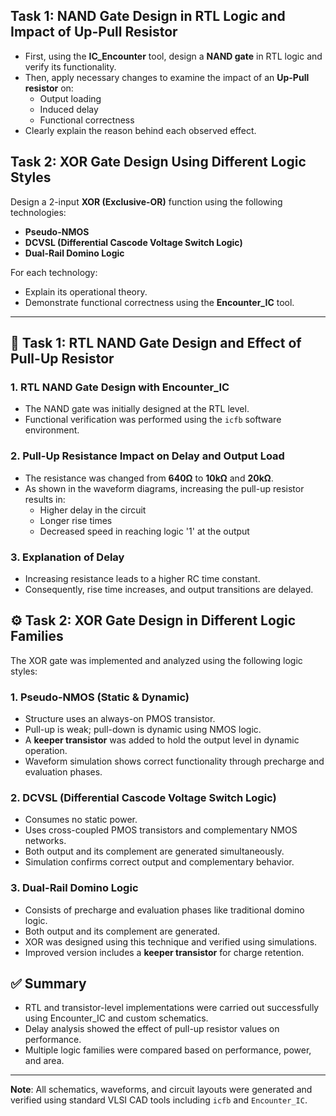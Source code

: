 ## Task 1: NAND Gate Design in RTL Logic and Impact of Up-Pull Resistor

- First, using the **IC_Encounter** tool, design a **NAND gate** in RTL logic and verify its functionality.
- Then, apply necessary changes to examine the impact of an **Up-Pull resistor** on:
  - Output loading
  - Induced delay
  - Functional correctness
- Clearly explain the reason behind each observed effect.

## Task 2: XOR Gate Design Using Different Logic Styles

Design a 2-input **XOR (Exclusive-OR)** function using the following technologies:

- **Pseudo-NMOS**
- **DCVSL (Differential Cascode Voltage Switch Logic)**
- **Dual-Rail Domino Logic**

For each technology:

- Explain its operational theory.
- Demonstrate functional correctness using the **Encounter_IC** tool.

---

## 🧪 Task 1: RTL NAND Gate Design and Effect of Pull-Up Resistor

### 1. RTL NAND Gate Design with Encounter_IC

- The NAND gate was initially designed at the RTL level.
- Functional verification was performed using the `icfb` software environment.

### 2. Pull-Up Resistance Impact on Delay and Output Load

- The resistance was changed from **640Ω** to **10kΩ** and **20kΩ**.
- As shown in the waveform diagrams, increasing the pull-up resistor results in:
  - Higher delay in the circuit
  - Longer rise times
  - Decreased speed in reaching logic '1' at the output
  
### 3. Explanation of Delay

- Increasing resistance leads to a higher RC time constant.
- Consequently, rise time increases, and output transitions are delayed.

## ⚙️ Task 2: XOR Gate Design in Different Logic Families

The XOR gate was implemented and analyzed using the following logic styles:

### 1. Pseudo-NMOS (Static & Dynamic)

- Structure uses an always-on PMOS transistor.
- Pull-up is weak; pull-down is dynamic using NMOS logic.
- A **keeper transistor** was added to hold the output level in dynamic operation.
- Waveform simulation shows correct functionality through precharge and evaluation phases.

### 2. DCVSL (Differential Cascode Voltage Switch Logic)

- Consumes no static power.
- Uses cross-coupled PMOS transistors and complementary NMOS networks.
- Both output and its complement are generated simultaneously.
- Simulation confirms correct output and complementary behavior.

### 3. Dual-Rail Domino Logic

- Consists of precharge and evaluation phases like traditional domino logic.
- Both output and its complement are generated.
- XOR was designed using this technique and verified using simulations.
- Improved version includes a **keeper transistor** for charge retention.

## ✅ Summary

- RTL and transistor-level implementations were carried out successfully using Encounter_IC and custom schematics.
- Delay analysis showed the effect of pull-up resistor values on performance.
- Multiple logic families were compared based on performance, power, and area.

---

**Note**: All schematics, waveforms, and circuit layouts were generated and verified using standard VLSI CAD tools including `icfb` and `Encounter_IC`.
